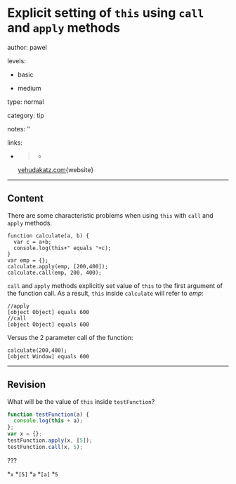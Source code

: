 # Explicit setting of `this` using `call` and `apply` methods
author: pawel

levels:

  - basic

  - medium

type: normal

category: tip

notes: ''

links:

  - >-
    [yehudakatz.com](http://yehudakatz.com/2011/08/11/understanding-javascript-function-invocation-and-this/){website}

---
## Content

There are some characteristic problems when using `this` with `call` and `apply` methods.

```
function calculate(a, b) {
  var c = a+b;
  console.log(this+" equals "+c);
}
var emp = {};
calculate.apply(emp, [200,400]);
calculate.call(emp, 200, 400);
```
`call` and `apply` methods explicitly set value of `this` to the first argument of the function call. As a result, `this` inside `calculate` will refer to *emp*:
```
//apply
[object Object] equals 600
//call
[object Object] equals 600
```

Versus the 2 parameter call of the function:
```
calculate(200,400);
[object Window] equals 600
```

---
## Revision

What will be the value of `this` inside `testFunction`?
```javascript
function testFunction(a) {
  console.log(this + a);
};
var x = {};
testFunction.apply(x, [5]);
testFunction.call(x, 5);

```

???

*`x`
*`[5]`
*`a`
*`[a]`
*`5`
